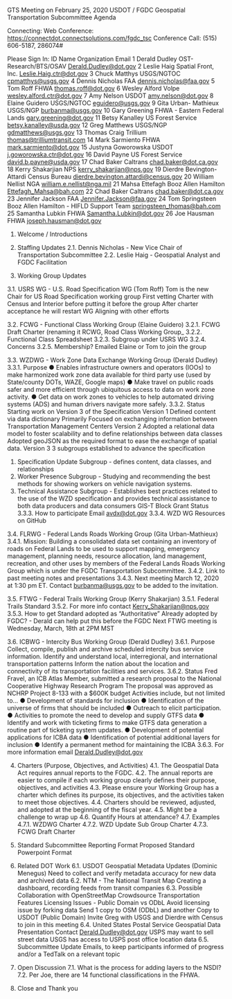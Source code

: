 GTS Meeting on February 25, 2020
USDOT / FGDC Geospatial Transportation Subcommittee Agenda

Connecting:
Web Conference: https://connectdot.connectsolutions.com/fgdc_tsc
Conference Call: (515) 606-5187, 286074#

Please Sign In:
ID    Name    Organization    Email
1 Derald Dudley OST-Research/BTS/OSAV Derald.Dudley@dot.gov
2 Leslie Haig Spatial Front, Inc. Leslie.Haig.ctr@dot.gov
3 Chuck Matthys USGS/NGTOC cpmatthys@usgs.gov
4 Dennis Nicholas FAA dennis.nicholas@faa.gov
5 Tom Roff FHWA thomas.roff@dot.gov
6 Wesley Alford Volpe wesley.alford.ctr@dot.gov
7 Amy Nelson USDOT amy.nelson@dot.gov
8 Elaine Guidero USGS/NGTOC eguidero@usgs.gov
9 Gita Urban- Mathieux USGS/NGP burbanma@usgs.gov
10 Gary Greening FHWA - Eastern Federal Lands gary.greening@dot.gov
11 Betsy Kanalley US Forest Service betsy.kanalley@usda.gov
12 Greg Matthews USGS/NGP gdmatthews@usgs.gov
13 Thomas Craig Trillium thomas@trilliumtransit.com
14 Mark Sarmiento FHWA mark.sarmiento@dot.gov
15 Justyna Goworowska USDOT j.goworowska.ctr@dot.gov
16 David Payne US Forest Service david.b.payne@usda.gov
17 Chad Baker Caltrans chad.baker@dot.ca.gov
18 Kerry Shakarjian NPS kerry_shakarjian@nps.gov
19 Dierdre Bevington-Attardi Census Bureau dierdre.bevington.attardi@census.gov
20 William Nellist NGA william.e.nellist@nga.mil
21 Mahsa Ettefagh Booz Allen Hamilton Ettefagh_Mahsa@bah.com
22 Chad Baker Caltrans chad.baker@dot.ca.gov
23 Jennifer Jackson FAA Jennifer.Jackson@faa.gov
24 Tom Springsteen Booz Allen Hamilton - HIFLD Support Team springsteen_thomas@bah.com
25 Samantha Lubkin FHWA Samantha.Lubkin@dot.gov
26 Joe Hausman FHWA joseph.hausman@dot.gov

1. Welcome / Introductions

2. Staffing Updates
2.1. Dennis Nicholas - New Vice Chair of Transportation Subcommittee
2.2. Leslie Haig - Geospatial Analyst and FGDC Facilitation

3. Working Group Updates

3.1. USRS WG - U.S. Road Specification WG (Tom Roff)
Tom is the new Chair for US Road Specification working group
First vetting Charter with Census and Interior before putting it before the group
After charter acceptance he will restart WG
Aligning with other efforts

3.2. FCWG - Functional Class Working Group (Elaine Guidero)
3.2.1. FCWG Draft Charter (renaming it RCWG, Road Class Working
Group_
3.2.2. Functional Class Spreadsheet
3.2.3. Subgroup under USRS WG
3.2.4. Concerns
3.2.5. Membership? Emailed Elaine or Tom to join the group

3.3. WZDWG - Work Zone Data Exchange Working Group (Derald Dudley)
3.3.1. Purpose
● Enables infrastructure owners and operators (IOOs) to make harmonized
work zone data available for third party use (used by State/county DOTs,
WAZE, Google maps)
● Make travel on public roads safer and more efficient through ubiquitous
access to data on work zone activity.
● Get data on work zones to vehicles to help automated driving systems
(ADS) and human drivers navigate more safely.
3.3.2. Status
Starting work on Version 3 of the Specification
Version 1
Defined content via data dictionary
Primarily Focused on exchanging information between
Transportation Management Centers
Version 2
Adopted a relational data model to foster scalability and to define
relationships between data classes
Adopted geoJSON as the required format to ease the exchange of
spatial data.
Version 3
3 subgroups established to advance the specification
1) Specification Update Subgroup - defines content, data
classes, and relationships
2) Worker Presence Subgroup - Studying and recommending
the best methods for showing workers on vehicle navigation
systems.
3) Technical Assistance Subgroup - Establishes best
practices related to the use of the WZD specification and
provides technical assistance to both data producers and
data consumers
GIS-T Block
Grant Status
3.3.3. How to participate
Email avdx@dot.gov
3.3.4. WZD WG Resources on GitHub

3.4. FLRWG - Federal Lands Roads Working Group (Gita Urban-Mathieux)
3.4.1. Mission: Building a consolidated data set containing an inventory
of roads on Federal Lands to be used to support mapping, emergency
management, planning needs, resource allocation, land management,
recreation, and other uses by members of the Federal Lands Roads
Working Group which is under the FGDC Transportation Subcommittee.
3.4.2. Link to past meeting notes and presentations
3.4.3. Next meeting March 12, 2020 at 1:30 pm ET. Contact
burbanma@usgs.gov to be added to the invitation.

3.5. FTWG - Federal Trails Working Group (Kerry Shakarjian)
3.5.1. Federal Trails Standard
3.5.2. For more info contact Kerry_Shakarjian@nps.gov
3.5.3. How to get Standard adopted as “Authoritative”
Already adopted by FGDC? - Derald can help put this before the FGDC
Next FTWG meeting is Wednesday, March, 18th at 2PM MST

3.6. ICBWG - Intercity Bus Working Group (Derald Dudley)
3.6.1. Purpose
Collect, compile, publish and archive scheduled intercity bus service
information.
Identify and understand local, interregional, and international
transportation patterns
Inform the nation about the location and connectivity of its transportation
facilities and services.
3.6.2. Status
Fred Fravel, an ICB Atlas Member, submitted a research proposal to the
National Cooperative Highway Research Program
The proposal was approved as NCHRP Project 8-133 with a $600K
budget
Activities include, but not limited to…
● Development of standards for inclusion
● Identification of the universe of firms that should be included
● Outreach to elicit participation.
● Activities to promote the need to develop and supply GTFS data
● Identify and work with ticketing firms to make GTFS data
generation a routine part of ticketing system updates.
● Development of potential applications for ICBA data
● Identification of potential additional layers for inclusion
● Identify a permanent method for maintaining the ICBA
3.6.3. For more information email Derald.Dudley@dot.gov

4. Charters (Purpose, Objectives, and Activities)
4.1. The Geospatial Data Act requires annual reports to the FGDC.
4.2. The annual reports are easier to compile if each working group clearly
defines their purpose, objectives, and activities
4.3. Please ensure your Working Group has a charter which defines its
purpose, its objectives, and the activities taken to meet those objectives.
4.4. Charters should be reviewed, adjusted, and adopted at the beginning of
the fiscal year.
4.5. Might be a challenge to wrap up
4.6. Quantify Hours at attendance?
4.7. Examples
4.7.1. WZDWG Charter
4.7.2. WZD Update Sub Group Charter
4.7.3. FCWG Draft Charter

5. Standard Subcommittee Reporting Format
Proposed Standard Powerpoint Format

6. Related DOT Work
6.1. USDOT Geospatial Metadata Updates (Dominic Menegus)
Need to collect and verify metadata accuracy for new data and archived data
6.2. NTM - The National Transit Map
Creating a dashboard, recording feeds from transit companies
6.3. Possible Collaboration with OpenStreetMap
Crowdsource Transportation Features
Licensing Issues - Public Domain vs ODbL
Avoid licensing issue by forking data
Send 1 copy to OSM (ODbL) and another Copy to USDOT (Public Domain)
Invite Greg with USGS and Dierdre with Census to join in this meeting
6.4. United States Postal Service Geospatial Data Presentation Contact
Derald.Dudley@dot.gov
USPS may want to sell street data
USGS has access to USPS post office location data
6.5. Subcommittee Update Emails, to keep participants informed of progress
and/or a TedTalk on a relevant topic

7. Open Discussion
7.1. What is the process for adding layers to the NSDI?
7.2. Per Joe, there are 14 functional classifications in the FHWA.

8. Close and Thank you
